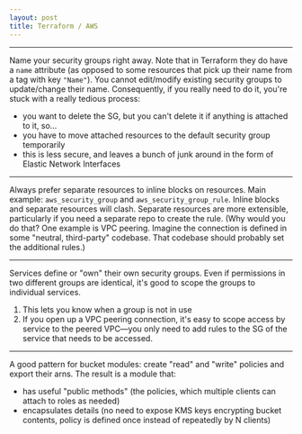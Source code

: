 ```yaml
---
layout: post
title: Terraform / AWS
---
```


---

Name your security groups right away.
Note that in Terraform they do have a `name` attribute (as opposed to some resources that pick up their name from a tag with key `"Name"`).
You cannot edit/modify existing security groups to update/change their name.
Consequently, if you really need to do it, you're stuck with a really tedious process:
- you want to delete the SG, but you can't delete it if anything is attached to it, so...
- you have to move attached resources to the default security group temporarily
- this is less secure, and leaves a bunch of junk around in the form of Elastic Network Interfaces

---

Always prefer separate resources to inline blocks on resources.
Main example: `aws_security_group` and `aws_security_group_rule`.
Inline blocks and separate resources will clash.
Separate resources are more extensible, particularly if you need a separate repo to create the rule.
(Why would you do that? One example is VPC peering. Imagine the connection is defined in some "neutral, third-party" codebase. That codebase should probably set the additional rules.)

---

Services define or "own" their own security groups.
Even if permissions in two different groups are identical, it's good to scope the groups to individual services.
1. This lets you know when a group is not in use
2. If you open up a VPC peering connection, it's easy to scope access by service to the peered VPC—you only need to add rules to the SG of the service that needs to be accessed.

---

A good pattern for bucket modules: create "read" and "write" policies and export their arns.
The result is a module that:
- has useful "public methods" (the policies, which multiple clients can attach to roles as needed)
- encapsulates details (no need to expose KMS keys encrypting bucket contents, policy is defined once instead of repeatedly by N clients)

